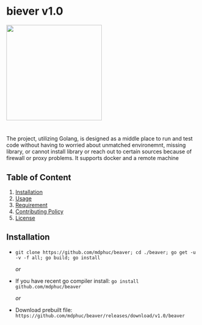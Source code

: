 # biever v1.0

<img src="https://github.com/mdphuc/beaver/assets/41264640/bd857d8c-104b-4c95-9c70-bdb6531c406e" style="width:250px; height:auto">

#
The project, utilizing Golang, is designed as a middle place to run and test code without having to worried about unmatched environemnt, missing library, or cannot install library or reach out to certain sources because of firewall or proxy problems. It supports docker and a remote machine

## Table of Content
1) [Installation](#installation)
2) [Usage](#usage)
3) [Requirement](#requirement)
5) [Contributing Policy](#contributing)
6) [License](#license)

## Installation
- ```git clone https://github.com/mdphuc/beaver; cd ./beaver; go get -u -v -f all; go build; go install```

  _or_
- If you have recent go compiler install: ```go install github.com/mdphuc/beaver```

  _or_
- Download prebuilt file: `https://github.com/mdphuc/beaver/releases/download/v1.0/beaver`
